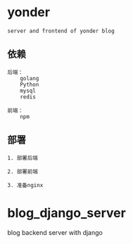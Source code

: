 # yonder
    server and frontend of yonder blog 

## 依赖
    后端：
        golang
        Python
        mysql
        redis
    
    前端：
        npm

## 部署
    1. 部署后端

    2. 部署前端

    3. 准备nginx

# blog_django_server
blog backend server with django

